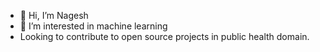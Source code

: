 - 👋 Hi, I’m Nagesh
- 👀 I’m interested in machine learning
- Looking to contribute to open source projects in public health domain.
